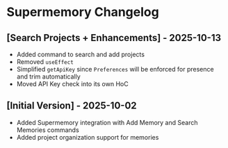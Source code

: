 # Supermemory Changelog

## [Search Projects + Enhancements] - 2025-10-13

- Added command to search and add projects
- Removed `useEffect`
- Simplified `getApiKey` since `Preferences` will be enforced for presence and trim automatically
- Moved API Key check into its own HoC

## [Initial Version] - 2025-10-02

- Added Supermemory integration with Add Memory and Search Memories commands
- Added project organization support for memories
